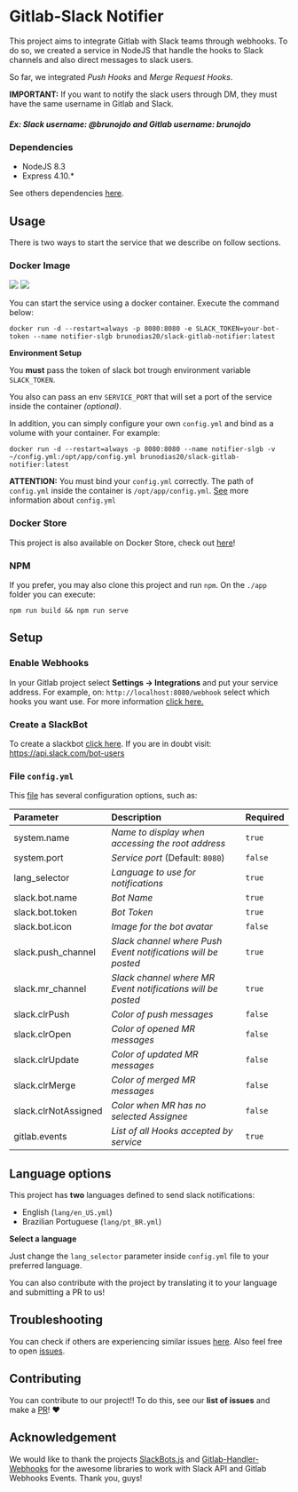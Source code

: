 # Gitlab-Slack Notifier

This project aims to integrate Gitlab with Slack teams through webhooks. To do so, we created a service in NodeJS that handle the hooks to Slack channels and also direct messages to slack users.

So far, we integrated *Push Hooks* and *Merge Request Hooks*.

**IMPORTANT:** If you want to notify the slack users through DM, they must have the same username in Gitlab and Slack.
##### Ex: Slack username: @brunojdo and Gitlab username: brunojdo


### Dependencies

* NodeJS 8.3
* Express 4.10.*

See others dependencies [here](https://github.com/brunojdo/slack-gitlab-notifier/blob/master/app/package.json).

## Usage

There is two ways to start the service that we describe on follow sections.

### Docker Image

[![](https://images.microbadger.com/badges/image/brunodias20/slack-gitlab-notifier.svg)](https://microbadger.com/images/brunodias20/slack-gitlab-notifier "Get your own image badge on microbadger.com") [![](https://images.microbadger.com/badges/version/brunodias20/slack-gitlab-notifier.svg)](https://microbadger.com/images/brunodias20/slack-gitlab-notifier "Get your own version badge on microbadger.com")

You can start the service using a docker container. Execute the command below: 

`docker run -d --restart=always -p 8080:8080 -e SLACK_TOKEN=your-bot-token --name notifier-slgb brunodias20/slack-gitlab-notifier:latest`

**Environment Setup** 

You **must** pass the token of slack bot trough environment variable `SLACK_TOKEN`. 

You also can pass an env `SERVICE_PORT` that will set a port of the service inside the container *(optional)*. 

In addition, you can simply configure your own `config.yml` and bind as a volume with your container. For example: 

`docker run -d --restart=always -p 8080:8080 --name notifier-slgb -v ~/config.yml:/opt/app/config.yml brunodias20/slack-gitlab-notifier:latest`

**ATTENTION:** You must bind your `config.yml` correctly. The path of `config.yml` inside the container is `/opt/app/config.yml`. [See](https://github.com/brunojdo/slack-gitlab-notifier#file-configyml) more information about `config.yml`

### Docker Store

This project is also available on Docker Store, check out [here](https://store.docker.com/community/images/brunodias20/slack-gitlab-notifier)! 

### NPM 

If you prefer, you may also clone this project and run `npm`. On the `./app` folder you can execute:

`npm run build && npm run serve`

## Setup

### Enable Webhooks

In your Gitlab project select **Settings -> Integrations** and put your service address. For example, on: `http://localhost:8080/webhook` select which hooks you want use. For more information [click here.](https://docs.gitlab.com/ce/user/project/integrations/webhooks.html)

### Create a SlackBot

To create a slackbot [click here](https://my.slack.com/services/new/bot). If you are in doubt visit: https://api.slack.com/bot-users

### File `config.yml`

This [file](https://github.com/brunojdo/slack-gitlab-notifier/blob/master/app/config.yml) has several configuration options, such as: 

| Parameter	| Description | Required |
| :------- | :------ | :------ |
| system.name | *Name to display when accessing the root address* | `true` |
| system.port | *Service port* (Default: `8080`) | `false` |
| lang_selector | *Language to use for notifications* | `true` |
| slack.bot.name | *Bot Name* | `true` |
| slack.bot.token | *Bot Token* | `true` |
| slack.bot.icon | *Image for the bot avatar* | `false` |
| slack.push_channel | *Slack channel where Push Event notifications will be posted* | `true` |
| slack.mr_channel | *Slack channel where MR Event notifications will be posted* | `true` |
| slack.clrPush | *Color of push messages* | `false` |
| slack.clrOpen | *Color of opened MR messages* | `false` |
| slack.clrUpdate | *Color of updated MR messages* | `false` |
| slack.clrMerge | *Color of merged MR messages* | `false` |
| slack.clrNotAssigned | *Color when MR has no selected Assignee* | `false` |
| gitlab.events | *List of all Hooks accepted by service*  | `true` |


## Language options

This project has **two** languages defined to send slack notifications: 

* English (`lang/en_US.yml`)
* Brazilian Portuguese (`lang/pt_BR.yml`)

**Select a language**

Just change the `lang_selector` parameter inside `config.yml` file to your preferred language. 

You can also contribute with the project by translating it to your language and submitting a PR to us!


## Troubleshooting 

You can check if others are experiencing similar issues [here](https://github.com/brunojdo/slack-gitlab-notifier/issues/new). Also feel free to open [issues](https://github.com/brunojdo/slack-gitlab-notifier/issues/new).

## Contributing

You can contribute to our project!! To do this, see our **list of issues** and make a [PR](https://github.com/brunojdo/slack-gitlab-notifier/pulls)! :heart:

## Acknowledgement

We would like to thank the projects [SlackBots.js](https://github.com/mishk0/slack-bot-api) and [Gitlab-Handler-Webhooks](https://github.com/Yuliang-Lee/gitlab-webhook-handler) for the awesome libraries to work with Slack API and Gitlab Webhooks Events. Thank you, guys!
